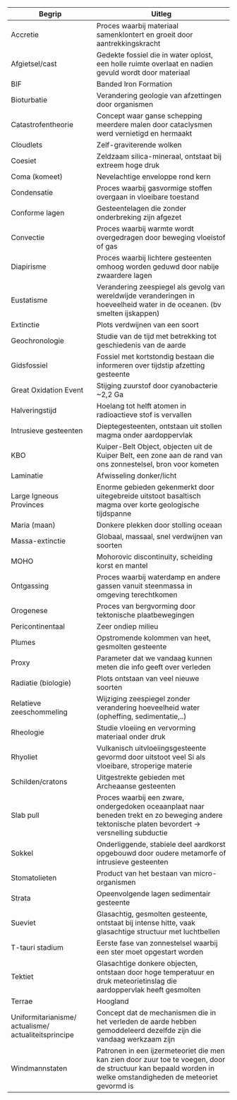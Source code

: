 | Begrip                                               | Uitleg                                                                                                                                                        |
| ---------------------------------------------------- | ------------------------------------------------------------------------------------------------------------------------------------------------------------- |
| Accretie                                             | Proces waarbij materiaal samenklontert en groeit door aantrekkingskracht                                                                                      |
| Afgietsel/cast                                       | Gedekte fossiel die in water oplost, een holle ruimte overlaat en nadien gevuld wordt door materiaal                                                          |
| BIF                                                  | Banded Iron Formation                                                                                                                                         |
| Bioturbatie                                          | Verandering geologie van afzettingen door organismen                                                                                                          |
| Catastrofentheorie                                   | Concept waar ganse schepping meerdere malen door cataclysmen werd vernietigd en hermaakt                                                                      |
| Cloudlets                                            | Zelf-graviterende wolken                                                                                                                                      |
| Coesiet                                              | Zeldzaam silica-mineraal, ontstaat bij extreem hoge druk                                                                                                      |
| Coma (komeet)                                        | Nevelachtige enveloppe rond kern                                                                                                                              |
| Condensatie                                          | Proces waarbij gasvormige stoffen overgaan in vloeibare toestand                                                                                              |
| Conforme lagen                                       | Gesteentelagen die zonder onderbreking zijn afgezet                                                                                                           |
| Convectie                                            | Proces waarbij warmte wordt overgedragen door beweging vloeistof of gas                                                                                       |
| Diapirisme<br>                                       | Proces waarbij lichtere gesteenten omhoog worden geduwd door nabije zwaardere lagen                                                                           |
| Eustatisme                                           | Verandering zeespiegel als gevolg van wereldwijde veranderingen in hoeveelheid water in de oceanen. (bv smelten ijskappen)                                    |
| Extinctie                                            | Plots verdwijnen van een soort                                                                                                                                |
| Geochronologie                                       | Studie van de tijd met betrekking tot geschiedenis van de aarde                                                                                               |
| Gidsfossiel                                          | Fossiel met kortstondig bestaan die informeren over tijdstip afzetting gesteente                                                                              |
| Great Oxidation Event                                | Stijging zuurstof door cyanobacterie ~2,2 Ga                                                                                                                  |
| Halveringstijd                                       | Hoelang tot helft atomen in radioactieve stof is vervallen                                                                                                    |
| Intrusieve gesteenten                                | Dieptegesteenten, ontstaan uit stollen magma onder aardoppervlak                                                                                              |
| KBO                                                  | Kuiper-Belt Object, objecten uit de Kuiper Belt, een zone aan de rand van ons zonnestelsel, bron voor kometen                                                 |
| Laminatie                                            | Afwisseling donker/licht                                                                                                                                      |
| Large Igneous Provinces                              | Enorme gebieden gekenmerkt door uitegebreide uitstoot basaltisch magma over korte geologische tijdspanne                                                      |
| Maria (maan)                                         | Donkere plekken door stolling oceaan                                                                                                                          |
| Massa-extinctie<br>                                  | Globaal, massaal, snel verdwijnen van soorten                                                                                                                 |
| MOHO                                                 | Mohorovic discontinuity, scheiding korst en mantel                                                                                                            |
| Ontgassing                                           | Proces waarbij waterdamp en andere gassen vanuit steenmassa in omgeving terechtkomen                                                                          |
| Orogenese                                            | Proces van bergvorming door tektonische plaatbewegingen                                                                                                       |
| Pericontinentaal                                     | Zeer ondiep milieu                                                                                                                                            |
| Plumes                                               | Opstromende kolommen van heet, gesmolten gesteente                                                                                                            |
| Proxy                                                | Parameter dat we vandaag kunnen meten die info geeft over verleden                                                                                            |
| Radiatie (biologie)                                  | Plots ontstaan van veel nieuwe soorten                                                                                                                        |
| Relatieve zeeschommeling                             | Wijziging zeespiegel zonder verandering hoeveelheid water (opheffing, sedimentatie,..)                                                                        |
| Rheologie                                            | Studie vloeiing en vervorming materiaal onder druk                                                                                                            |
| Rhyoliet                                             | Vulkanisch uitvloeiingsgesteente gevormd door uitstoot veel Si als vloeibare, stroperige materie                                                              |
| Schilden/cratons                                     | Uitgestrekte gebieden met Archeaanse gesteenten                                                                                                               |
| Slab pull                                            | Proces waarbij een zware, ondergedoken oceaanplaat naar beneden trekt en zo beweging andere tektonische platen bevordert -> versnelling subductie             |
| Sokkel                                               | Onderliggende, stabiele deel aardkorst opgebouwd door oudere metamorfe of intrusieve gesteenten                                                               |
| Stomatolieten                                        | Product van het bestaan van micro-organismen                                                                                                                  |
| Strata                                               | Opeenvolgende lagen sedimentair gesteente                                                                                                                     |
| Sueviet                                              | Glasachtig, gesmolten gesteente, ontstaat bij intense hitte, vaak glasachtige structuur met luchtbellen                                                       |
| T-tauri stadium                                      | Eerste fase van zonnestelsel waarbij een ster moet opgestart worden                                                                                           |
| Tektiet                                              | Glasachtige donkere objecten, ontstaan door hoge temperatuur en druk meteorietinslag die aardoppervlak heeft gesmolten                                        |
| Terrae                                               | Hoogland                                                                                                                                                      |
| Uniformitarianisme/ actualisme/ actualiteitsprincipe | Concept dat de mechanismen die in het verleden de aarde hebben gemoddeleerd dezelfde zijn die vandaag werkzaam zijn                                           |
| Windmannstaten                                       | Patronen in een ijzermeteoriet die men kan zien door zuur toe te voegen, door de structuur kan bepaald worden in welke omstandigheden de meteoriet gevormd is |
